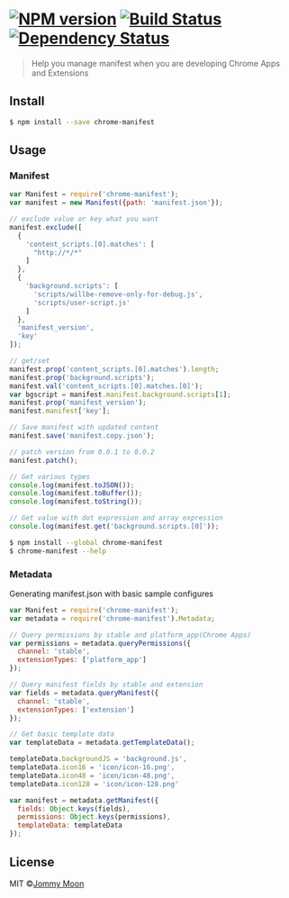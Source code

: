 #  [![NPM version][npm-image]][npm-url] [![Build Status][travis-image]][travis-url] [![Dependency Status][daviddm-url]][daviddm-image]

> Help you manage manifest when you are developing Chrome Apps and Extensions


## Install

```sh
$ npm install --save chrome-manifest
```


## Usage

### Manifest

```js
var Manifest = require('chrome-manifest');
var manifest = new Manifest({path: 'manifest.json'});

// exclude value or key what you want
manifest.exclude([
  {
    'content_scripts.[0].matches': [
      "http://*/*"
    ]
  },
  {
    'background.scripts': [
      'scripts/willbe-remove-only-for-debug.js',
      'scripts/user-script.js'
    ]
  },
  'manifest_version',
  'key'
]);

// get/set
manifest.prop('content_scripts.[0].matches').length;
manifest.prop('background.scripts');
manifest.val('content_scripts.[0].matches.[0]');
var bgscript = manifest.manifest.background.scripts[1];
manifest.prop('manifest_version');
manifest.manifest['key'];

// Save manifest with updated content
manifest.save('manifest.copy.json');

// patch version from 0.0.1 to 0.0.2
manifest.patch();

// Get various types
console.log(manifest.toJSON());
console.log(manifest.toBuffer());
console.log(manifest.toString());

// Get value with dot expression and array expression
console.log(manifest.get('background.scripts.[0]'));
```

```sh
$ npm install --global chrome-manifest
$ chrome-manifest --help
```

### Metadata

Generating manifest.json with basic sample configures

```js
var Manifest = require('chrome-manifest');
var metadata = require('chrome-manifest').Metadata;

// Query permissions by stable and platform_app(Chrome Apps)
var permissions = metadata.queryPermissions({
  channel: 'stable',
  extensionTypes: ['platform_app']
});

// Query manifest fields by stable and extension
var fields = metadata.queryManifest({
  channel: 'stable',
  extensionTypes: ['extension']
});

// Get basic template data
var templateData = metadata.getTemplateData();

templateData.backgroundJS = 'background.js',
templateData.icon16 = 'icon/icon-16.png',
templateData.icon48 = 'icon/icon-48.png',
templateData.icon128 = 'icon/icon-128.png'

var manifest = metadata.getManifest({
  fields: Object.keys(fields),
  permissions: Object.keys(permissions),
  templateData: templateData
});
```

## License

MIT ©[Jommy Moon](http://ragingwind.me)


[npm-url]: https://npmjs.org/package/chrome-manifest
[npm-image]: https://badge.fury.io/js/chrome-manifest.svg
[travis-url]: https://travis-ci.org/ragingwind/chrome-manifest
[travis-image]: https://travis-ci.org/ragingwind/chrome-manifest.svg?branch=master
[daviddm-url]: https://david-dm.org/ragingwind/chrome-manifest.svg?theme=shields.io
[daviddm-image]: https://david-dm.org/ragingwind/chrome-manifest
